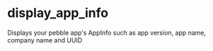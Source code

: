 # display_app_info
Displays your pebble app's AppInfo such as app version, app name, company name and UUID
